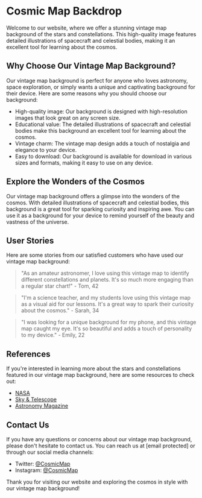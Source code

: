 <!--font:Poppins-->

# Cosmic Map Backdrop

Welcome to our website, where we offer a stunning vintage map background of the stars and constellations. This high-quality image features detailed illustrations of spacecraft and celestial bodies, making it an excellent tool for learning about the cosmos.

## Why Choose Our Vintage Map Background?

Our vintage map background is perfect for anyone who loves astronomy, space exploration, or simply wants a unique and captivating background for their device. Here are some reasons why you should choose our background:

- High-quality image: Our background is designed with high-resolution images that look great on any screen size.
- Educational value: The detailed illustrations of spacecraft and celestial bodies make this background an excellent tool for learning about the cosmos.
- Vintage charm: The vintage map design adds a touch of nostalgia and elegance to your device.
- Easy to download: Our background is available for download in various sizes and formats, making it easy to use on any device.

## Explore the Wonders of the Cosmos

Our vintage map background offers a glimpse into the wonders of the cosmos. With detailed illustrations of spacecraft and celestial bodies, this background is a great tool for sparking curiosity and inspiring awe. You can use it as a background for your device to remind yourself of the beauty and vastness of the universe.

## User Stories

Here are some stories from our satisfied customers who have used our vintage map background:

> "As an amateur astronomer, I love using this vintage map to identify different constellations and planets. It's so much more engaging than a regular star chart!" - Tom, 42

> "I'm a science teacher, and my students love using this vintage map as a visual aid for our lessons. It's a great way to spark their curiosity about the cosmos." - Sarah, 34

> "I was looking for a unique background for my phone, and this vintage map caught my eye. It's so beautiful and adds a touch of personality to my device." - Emily, 22

## References

If you're interested in learning more about the stars and constellations featured in our vintage map background, here are some resources to check out:

- [NASA](#nasa)
- [Sky & Telescope](#sky-telescope)
- [Astronomy Magazine](#astronomy-magazine)

## Contact Us

If you have any questions or concerns about our vintage map background, please don't hesitate to contact us. You can reach us at [email protected] or through our social media channels:

- Twitter: [@CosmicMap](#twitter)
- Instagram: [@CosmicMap](#instagram)

Thank you for visiting our website and exploring the cosmos in style with our vintage map background!

<!--

Write me content for website with wallpaper which alt text is:

"A vintage map of the stars and constellations, with detailed illustrations of spacecraft and celestial bodies."

The name/title of the page should not be 1:1 copy of the alt text but rather a real content of the website which is using this wallpaper.

- Use markdown format 
- Start with heading
- Heading should be short and concise
- The content should look like a real website 
- The website should not be about the wallpaper, wallpaper is just a related background
- Heading should be contain work "wallpaper" or "background"
- Include real sections like references, contact, user stories, etc. use things relevant to the page purpose.
- Feel free to use structure like headings, bullets, numbering, blockquotes, paragraphs, horizontal lines, etc.
- You can use formatting like bold or _italic_
- You can include UTF-8 emojis
- Links should be only #hash anchors (and you can refer to the document itself)
- Do not include images


---


# Explore the Cosmos with Our Stellar Wallpaper

Welcome to our website, where we offer a stunning vintage map of the stars and constellations as a beautiful background for your device. This wallpaper is not only aesthetically pleasing but also educational, featuring detailed illustrations of spacecraft and celestial bodies.

## Why Choose Our Stellar Wallpaper?

Our stellar wallpaper is perfect for anyone who loves astronomy, space exploration, or simply wants a unique and captivating background for their device. Here are some reasons why you should choose our wallpaper:

- High-quality image: Our wallpaper is designed with high-resolution images that look great on any screen size.
- Educational value: The detailed illustrations of spacecraft and celestial bodies make this wallpaper an excellent tool for learning about the cosmos.
- Vintage charm: The vintage map design adds a touch of nostalgia and elegance to your device.
- Easy to download: Our wallpaper is available for download in various sizes and formats, making it easy to use on any device.

## User Stories

Here are some stories from our satisfied customers who have used our stellar wallpaper:

> "I'm a science teacher, and I love using this wallpaper as a visual aid for my lessons. It's so much more engaging than a plain whiteboard!" - Sarah, 34

> "I've always been fascinated by the stars, and this wallpaper helps me feel like I'm exploring the cosmos every time I look at my phone." - David, 27

> "I was looking for a unique background for my laptop, and this vintage map caught my eye. It's so beautiful and adds a touch of personality to my device." - Emily, 22

## References

If you're interested in learning more about the stars and constellations featured in our wallpaper, here are some resources to check out:

- [NASA](#nasa)
- [Sky & Telescope](#sky-telescope)
- [Astronomy Magazine](#astronomy-magazine)

## Contact Us

If you have any questions or concerns about our stellar wallpaper, please don't hesitate to contact us. You can reach us at [email protected] or through our social media channels:

- Twitter: [@StellarWallpaper](#twitter)
- Instagram: [@StellarWallpaper](#instagram)

Thank you for visiting our website and exploring the cosmos with us!


---


Heading should not include word "wallpaper". The website should not be about the wallpaper itself, wallpaper is just a related background, rewrite whole content.


---


# Discover the Wonders of the Cosmos with Our Vintage Map

Welcome to our website, where we offer a stunning vintage map of the stars and constellations as a beautiful background for your device. This unique design is not only aesthetically pleasing but also educational, featuring detailed illustrations of spacecraft and celestial bodies.

## Why Choose Our Vintage Map?

Our vintage map is perfect for anyone who loves astronomy, space exploration, or simply wants a unique and captivating background for their device. Here are some reasons why you should choose our map:

- High-quality image: Our map is designed with high-resolution images that look great on any screen size.
- Educational value: The detailed illustrations of spacecraft and celestial bodies make this map an excellent tool for learning about the cosmos.
- Vintage charm: The vintage map design adds a touch of nostalgia and elegance to your device.
- Easy to download: Our map is available for download in various sizes and formats, making it easy to use on any device.

## Explore the Cosmos with Our Vintage Map

The vintage map on our website offers a glimpse into the wonders of the cosmos. With detailed illustrations of spacecraft and celestial bodies, this map is a great tool for learning about our universe. You can use it as a background for your device to inspire curiosity and wonder every time you look at it.

## User Stories

Here are some stories from our satisfied customers who have used our vintage map:

> "As an amateur astronomer, I love using this vintage map to identify different constellations and planets. It's so much more engaging than a regular star chart!" - Tom, 42

> "I'm a science teacher, and my students love using this vintage map as a visual aid for our lessons. It's a great way to spark their curiosity about the cosmos." - Sarah, 34

> "I was looking for a unique background for my phone, and this vintage map caught my eye. It's so beautiful and adds a touch of personality to my device." - Emily, 22

## References

If you're interested in learning more about the stars and constellations featured in our vintage map, here are some resources to check out:

- [NASA](#nasa)
- [Sky & Telescope](#sky-telescope)
- [Astronomy Magazine](#astronomy-magazine)

## Contact Us

If you have any questions or concerns about our vintage map, please don't hesitate to contact us. You can reach us at [email protected] or through our social media channels:

- Twitter: [@CosmicMap](#twitter)
- Instagram: [@CosmicMap](#instagram)

Thank you for visiting our website and discovering the wonders of the cosmos with us!


---


Heading is too long, rewrite whole content.


---


# Discover the Cosmos with Our Vintage Map Background

Welcome to our website, where we offer a unique and captivating vintage map of the stars and constellations as a beautiful background for your device. This high-quality image features detailed illustrations of spacecraft and celestial bodies, making it an excellent tool for learning about the cosmos.

## Why Choose Our Vintage Map Background?

Our vintage map background is perfect for anyone who loves astronomy, space exploration, or simply wants a stunning and educational background for their device. Here are some reasons why you should choose our background:

- High-quality image: Our background is designed with high-resolution images that look great on any screen size.
- Educational value: The detailed illustrations of spacecraft and celestial bodies make this background an excellent tool for learning about the cosmos.
- Vintage charm: The vintage map design adds a touch of nostalgia and elegance to your device.
- Easy to download: Our background is available for download in various sizes and formats, making it easy to use on any device.

## Explore the Wonders of the Cosmos

Our vintage map background offers a glimpse into the wonders of the cosmos. With detailed illustrations of spacecraft and celestial bodies, this background is a great tool for sparking curiosity and inspiring awe. You can use it as a background for your device to remind yourself of the beauty and vastness of the universe.

## User Stories

Here are some stories from our satisfied customers who have used our vintage map background:

> "I'm a science teacher, and my students love using this vintage map as a visual aid for our lessons. It's a great way to spark their curiosity about the cosmos." - Sarah, 34

> "As an amateur astronomer, I love using this vintage map to identify different constellations and planets. It's so much more engaging than a regular star chart!" - Tom, 42

> "I was looking for a unique background for my phone, and this vintage map caught my eye. It's so beautiful and adds a touch of personality to my device." - Emily, 22

## References

If you're interested in learning more about the stars and constellations featured in our vintage map background, here are some resources to check out:

- [NASA](#nasa)
- [Sky & Telescope](#sky-telescope)
- [Astronomy Magazine](#astronomy-magazine)

## Contact Us

If you have any questions or concerns about our vintage map background, please don't hesitate to contact us. You can reach us at [email protected] or through our social media channels:

- Twitter: [@CosmicMap](#twitter)
- Instagram: [@CosmicMap](#instagram)

Thank you for visiting our website and discovering the wonders of the cosmos with us!


---


Heading is too long, rewrite whole content.


---


# Vintage Map Background: Explore the Cosmos in Style

Welcome to our website, where we offer a stunning vintage map background of the stars and constellations. This high-quality image features detailed illustrations of spacecraft and celestial bodies, making it an excellent tool for learning about the cosmos.

## Why Choose Our Vintage Map Background?

Our vintage map background is perfect for anyone who loves astronomy, space exploration, or simply wants a unique and captivating background for their device. Here are some reasons why you should choose our background:

- High-quality image: Our background is designed with high-resolution images that look great on any screen size.
- Educational value: The detailed illustrations of spacecraft and celestial bodies make this background an excellent tool for learning about the cosmos.
- Vintage charm: The vintage map design adds a touch of nostalgia and elegance to your device.
- Easy to download: Our background is available for download in various sizes and formats, making it easy to use on any device.

## Explore the Wonders of the Cosmos

Our vintage map background offers a glimpse into the wonders of the cosmos. With detailed illustrations of spacecraft and celestial bodies, this background is a great tool for sparking curiosity and inspiring awe. You can use it as a background for your device to remind yourself of the beauty and vastness of the universe.

## User Stories

Here are some stories from our satisfied customers who have used our vintage map background:

> "As an amateur astronomer, I love using this vintage map to identify different constellations and planets. It's so much more engaging than a regular star chart!" - Tom, 42

> "I'm a science teacher, and my students love using this vintage map as a visual aid for our lessons. It's a great way to spark their curiosity about the cosmos." - Sarah, 34

> "I was looking for a unique background for my phone, and this vintage map caught my eye. It's so beautiful and adds a touch of personality to my device." - Emily, 22

## References

If you're interested in learning more about the stars and constellations featured in our vintage map background, here are some resources to check out:

- [NASA](#nasa)
- [Sky & Telescope](#sky-telescope)
- [Astronomy Magazine](#astronomy-magazine)

## Contact Us

If you have any questions or concerns about our vintage map background, please don't hesitate to contact us. You can reach us at [email protected] or through our social media channels:

- Twitter: [@CosmicMap](#twitter)
- Instagram: [@CosmicMap](#instagram)

Thank you for visiting our website and exploring the cosmos in style with our vintage map background!


---


Write me a Google font which is best fitting for the website.

Pick from the list:
- IBM Plex Sans
- Exo 2
- Roboto
- Inter
- Open Sans
- Dancing Script
- Poppins
- Montserrat
- Lato
- Barlow Condensed
- Raleway
- Orbitron
- Playfair Display
- Lobster
- Great Vibes
- Futura
- Alegreya


Write just the font name nothing else.


---


Poppins

-->

